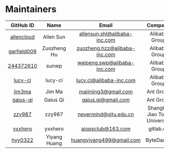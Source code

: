 # Maintainers

<!-- markdownlint-disable -->

|                   GitHub ID                   |     Name     |            Email             |            Company            |
| :-------------------------------------------: | :----------: | :--------------------------: | :---------------------------: |
|  [allencloud](https://github.com/allencloud)  |  Allen Sun   | allensun.shl@alibaba-inc.com |         Alibaba Group         |
| [garfield009](https://github.com/garfield009) | Zuozheng Hu  | zuozheng.hzz@alibaba-inc.com |         Alibaba Group         |
|   [244372610](https://github.com/244372610)   |    sunwp     | weipeng.swp@alibaba-inc.com  |         Alibaba Group         |
|     [lucy-cl](https://github.com/lucy-cl)     |   lucy-cl    |   lucy.cl@alibaba-inc.com    |         Alibaba Group         |
|      [jim3ma](https://github.com/jim3ma)      |    Jim Ma    |     majinjing3@gmail.com     |           Ant Group           |
|    [gaius-qi](https://github.com/gaius-qi)    |   Gaius Qi   |      gaius.qi@gmail.com      |           Ant Group           |
|      [zzy987](https://github.com/zzy987)      |    zzy987    |    nevermind@sjtu.edu.cn     | Shanghai Jiao Tong University |
|     [yxxhero](https://github.com/yxxhero)     |   yxxhero    |      aiopsclub@163.com       |           gitlab.cn           |
|     [hyy0322](https://github.com/hyy0322)     | Yiyang Huang |   huangyiyang499@gmail.com   |           ByteDance           |

<!-- markdownlint-restore -->
